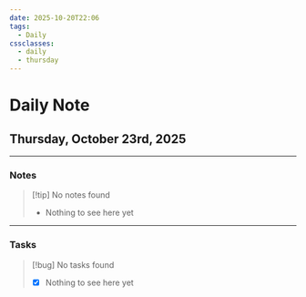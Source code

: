 ```yaml
---
date: 2025-10-20T22:06
tags:
  - Daily
cssclasses:
  - daily
  - thursday
---
```


# Daily Note
## Thursday, October 23rd, 2025

***

### Notes

> [!tip] No notes found
> - Nothing to see here yet

***

### Tasks

> [!bug] No tasks found
> - [x] Nothing to see here yet